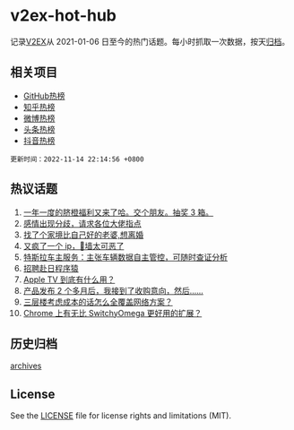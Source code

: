 # v2ex-hot-hub

 记录[V2EX](https://www.v2ex.com/)从 2021-01-06 日至今的热门话题。每小时抓取一次数据，按天[归档](archives)。
 
 ## 相关项目

- [GitHub热榜](https://github.com/lonnyzhang423/github-hot-hub)
- [知乎热榜](https://github.com/lonnyzhang423/zhihu-hot-hub)
- [微博热榜](https://github.com/lonnyzhang423/weibo-hot-hub)
- [头条热榜](https://github.com/lonnyzhang423/toutiao-hot-hub)
- [抖音热榜](https://github.com/lonnyzhang423/douyin-hot-hub)


 `更新时间：2022-11-14 22:14:56 +0800`

## 热议话题

1. [一年一度的脐橙福利又来了哈。交个朋友。抽奖 3 箱。](https://www.v2ex.com/t/895134)
1. [感情出现分歧，请求各位大佬指点](https://www.v2ex.com/t/894984)
1. [找了个家境比自己好的老婆,想离婚](https://www.v2ex.com/t/895204)
1. [又疯了一个 ip，🧱墙太可恶了](https://www.v2ex.com/t/895000)
1. [特斯拉车主服务：主张车辆数据自主管控，可随时查证分析](https://www.v2ex.com/t/895082)
1. [招聘赴日程序猿](https://www.v2ex.com/t/894991)
1. [Apple TV 到底有什么用？](https://www.v2ex.com/t/895019)
1. [产品发布 2 个多月后，我接到了收购意向，然后……](https://www.v2ex.com/t/895100)
1. [三层楼考虑成本的话怎么全覆盖网络方案？](https://www.v2ex.com/t/895054)
1. [Chrome 上有无比 SwitchyOmega 更好用的扩展？](https://www.v2ex.com/t/895078)

## 历史归档

[archives](archives)

## License

See the [LICENSE](LICENSE) file for license rights and limitations (MIT).
